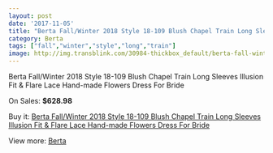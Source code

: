 ```yaml
---
layout: post
date: '2017-11-05'
title: "Berta Fall/Winter 2018 Style 18-109 Blush Chapel Train Long Sleeves Illusion Fit & Flare Lace Hand-made Flowers Dress For Bride"
category: Berta
tags: ["fall","winter","style","long","train"]
image: http://img.transblink.com/30984-thickbox_default/berta-fall-winter-2018-style-18-109-blush-chapel-train-long-sleeves-illusion-fit-flare-lace-hand-made-flowers-dress-for-bride.jpg
---
```

Berta Fall/Winter 2018 Style 18-109 Blush Chapel Train Long Sleeves Illusion Fit & Flare Lace Hand-made Flowers Dress For Bride

On Sales: **$628.98**
<a href="https://www.transblink.com/en/berta/10379-berta-fall-winter-2018-style-18-109-blush-chapel-train-long-sleeves-illusion-fit-flare-lace-hand-made-flowers-dress-for-bride.html"><amp-img layout="responsive" width="600" height="600" src="//img.transblink.com/30984-thickbox_default/berta-fall-winter-2018-style-18-109-blush-chapel-train-long-sleeves-illusion-fit-flare-lace-hand-made-flowers-dress-for-bride.jpg" alt="Berta Fall/Winter 2018 Style 18-109 Blush Chapel Train Long Sleeves Illusion Fit & Flare Lace Hand-made Flowers Dress For Bride 0" /></a>
<a href="https://www.transblink.com/en/berta/10379-berta-fall-winter-2018-style-18-109-blush-chapel-train-long-sleeves-illusion-fit-flare-lace-hand-made-flowers-dress-for-bride.html"><amp-img layout="responsive" width="600" height="600" src="//img.transblink.com/30987-thickbox_default/berta-fall-winter-2018-style-18-109-blush-chapel-train-long-sleeves-illusion-fit-flare-lace-hand-made-flowers-dress-for-bride.jpg" alt="Berta Fall/Winter 2018 Style 18-109 Blush Chapel Train Long Sleeves Illusion Fit & Flare Lace Hand-made Flowers Dress For Bride 1" /></a>
<a href="https://www.transblink.com/en/berta/10379-berta-fall-winter-2018-style-18-109-blush-chapel-train-long-sleeves-illusion-fit-flare-lace-hand-made-flowers-dress-for-bride.html"><amp-img layout="responsive" width="600" height="600" src="//img.transblink.com/30986-thickbox_default/berta-fall-winter-2018-style-18-109-blush-chapel-train-long-sleeves-illusion-fit-flare-lace-hand-made-flowers-dress-for-bride.jpg" alt="Berta Fall/Winter 2018 Style 18-109 Blush Chapel Train Long Sleeves Illusion Fit & Flare Lace Hand-made Flowers Dress For Bride 2" /></a>
<a href="https://www.transblink.com/en/berta/10379-berta-fall-winter-2018-style-18-109-blush-chapel-train-long-sleeves-illusion-fit-flare-lace-hand-made-flowers-dress-for-bride.html"><amp-img layout="responsive" width="600" height="600" src="//img.transblink.com/30985-thickbox_default/berta-fall-winter-2018-style-18-109-blush-chapel-train-long-sleeves-illusion-fit-flare-lace-hand-made-flowers-dress-for-bride.jpg" alt="Berta Fall/Winter 2018 Style 18-109 Blush Chapel Train Long Sleeves Illusion Fit & Flare Lace Hand-made Flowers Dress For Bride 3" /></a>

Buy it: [Berta Fall/Winter 2018 Style 18-109 Blush Chapel Train Long Sleeves Illusion Fit & Flare Lace Hand-made Flowers Dress For Bride](https://www.transblink.com/en/berta/10379-berta-fall-winter-2018-style-18-109-blush-chapel-train-long-sleeves-illusion-fit-flare-lace-hand-made-flowers-dress-for-bride.html "Berta Fall/Winter 2018 Style 18-109 Blush Chapel Train Long Sleeves Illusion Fit & Flare Lace Hand-made Flowers Dress For Bride")

View more: [Berta](https://www.transblink.com/en/81-berta "Berta")